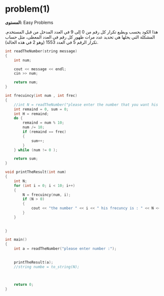 # problem(1)

**المستوى:** Easy Problems

هذا الكود يحسب ويطبع تكرار كل رقم من 0 إلى 9 في العدد المدخل من قبل المستخدم. المشكلة التي يحلها هي تحديد عدد مرات ظهور كل رقم في العدد المعطى، 
مثل حساب تكرار الرقم 5 في العدد 1553 (وهو 2 في هذه الحالة).

```cpp
int readTheNumber(string message)
{
	int num;

	cout << message << endl;
	cin >> num;

	return num;
}

int frecuincy(int num , int frec)
{
	//int N = readTheNumber("please enter the number that you want his frecwency : ");
	int remaind = 0, sum = 0;
	int H = remaind;
	do {
		remaind = num % 10;
		num /= 10;
		if (remaind == frec)
		{
			sum++;
		}
	} while (num != 0 );

	return sum;
}

void printTheResult(int num)
{
	int N;
	for (int i = 0; i < 10; i++)
	{
		N = frecuincy(num, i);
		if (N > 0)
		{
			cout << "the number " << i << " his frecuncy is : " << N << endl;
		}
	}
	
	
}

int main()
{
	int a = readTheNumber("please enter number :");
	
	
	printTheResult(a);
	//string numbe = to_string(N);
	

	
	return 0;
}
```